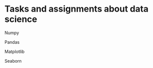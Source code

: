 # Tasks and assignments about data science
<p> Numpy</p>
<p> Pandas</p>
<p> Matplotlib</p>
<p> Seaborn</p>
